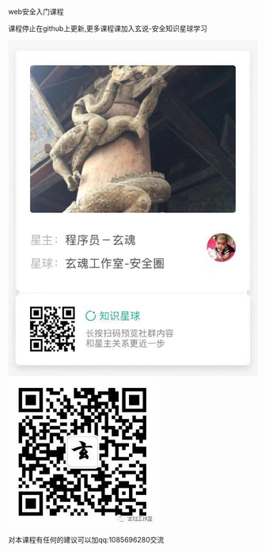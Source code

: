web安全入门课程

课程停止在github上更新,更多课程课加入玄说-安全知识星球学习

![](第二章:SQL注入/2sql注入原理/img/yuanli/00.jpeg)
![](第二章:SQL注入/2sql注入原理/img/yuanli/0.jpg)

对本课程有任何的建议可以加qq:1085696280交流
